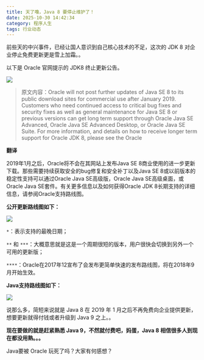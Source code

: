 ```yaml
---
title: 天了噜，Java 8 要停止维护了！
date: 2025-10-30 14:42:34
category: 程序人生
tags: 行业动态
---
```


前些天的中兴事件，已经让国人意识到自己核心技术的不足，这次的 JDK 8 对企业停止免费更新更是雪上加霜。。

以下是 Oracle 官网提示的 JDK8 终止更新公告。

![](http://img.javastack.cn/18-4-22/97341907.jpg)

> 原文内容：Oracle will not post further updates of Java SE 8 to its public download sites for commercial use after January 2019. Customers who need continued access to critical bug fixes and security fixes as well as general maintenance for Java SE 8 or previous versions can get long term support through Oracle Java SE Advanced, Oracle Java SE Advanced Desktop, or Oracle Java SE Suite. For more information, and details on how to receive longer term support for Oracle JDK 8, please see the Oracle

**翻译**

2019年1月之后，Oracle将不会在其网站上发布Java SE 8商业使用的进一步更新下载。那些需要持续获取安全的bug修复和安全补丁以及Java SE 8或以前版本的稳定性支持可以通过Oracle Java SE高级版，Oracle Java SE高级桌面，或Oracle Java SE套件。有关更多信息以及如何获得Oracle JDK 8长期支持的详细信息，请参阅Oracle支持路线图。

**公开更新路线图如下：**

![](http://img.javastack.cn/18-4-22/50501811.jpg)

`*`：表示支持的最晚日期；

`**` 和 `***`：大概意思就是这是一个周期很短的版本，用户很快会切换到另外一个可用的更新版；

`****`：Oracle在2017年12宣布了会发布更简单快速的发布路线图，将在2018年9月开始生效。

**Java支持路线图如下：**

![](http://img.javastack.cn/18-4-23/39827906.jpg)

说那么多，简短来说就是 Java 8 在 2O19 年 1 月之后不再免费向企业提供更新，想要更新就得付钱或者升级到 Java 9 之上。。

**现在要做的就是赶紧熟悉 Java 9，不然就付费吧，妈蛋，Java 8 相信很多人到现在都没用熟。。。**

Java要被 Oracle 玩死了吗？大家有何感想？
